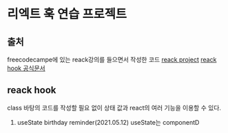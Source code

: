 # 리엑트 훅 연습 프로젝트

## 출처

freecodecampe에 있는 reack강의를 들으면서 작성한 코드
[reack project](https://www.youtube.com/watch?v=a_7Z7C_JCyo&t=811s)
[reack hook 공식문서](https://ko.reactjs.org/docs/hooks-intro.html)

## reack hook

class 바탕의 코드를 작성할 필요 없이 상태 값과 react의 여러 기능을 이용할 수 있다.

1. useState
   birthday reminder(2021.05.12)
   useState는 componentD

